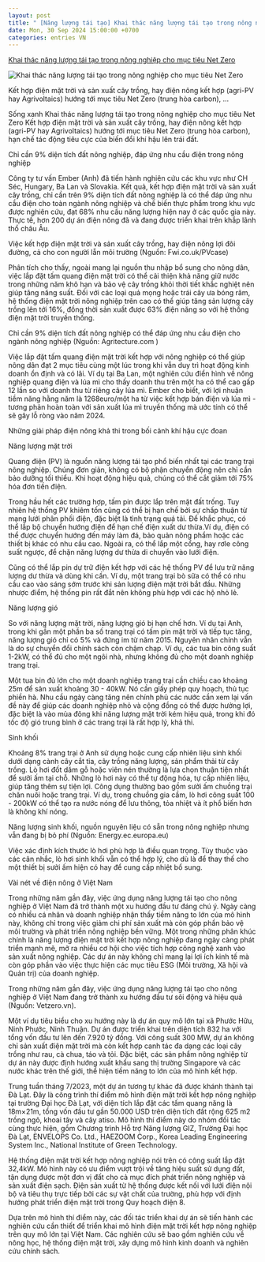 ```yaml
---
layout: post
title: " [Năng lượng tái tạo] Khai thác năng lượng tái tạo trong nông nghiệp cho mục tiêu Net Zero"
date: Mon, 30 Sep 2024 15:00:00 +0700
categories: entries VN
---
```

[Khai thác năng lượng tái tạo trong nông nghiệp cho mục tiêu Net Zero](https://khoahocphothong.vn/khai-thac-nang-luong-tai-tao-trong-nong-nghiep-cho-muc-tieu-net-zero-257209.html)

![Khai thác năng lượng tái tạo trong nông nghiệp cho mục tiêu Net Zero](https://khpt.1cdn.vn/2024/09/30/3-4-.jpg)

Kết hợp điện mặt trời và sản xuất cây trồng, hay điện nông kết hợp (agri-PV hay Agrivoltaics) hướng tới mục tiêu Net Zero (trung hòa carbon), ...

Sống xanh Khai thác năng lượng tái tạo trong nông nghiệp cho mục tiêu Net Zero Kết hợp điện mặt trời và sản xuất cây trồng, hay điện nông kết hợp (agri-PV hay Agrivoltaics) hướng tới mục tiêu Net Zero (trung hòa carbon), hạn chế tác động tiêu cực của biến đổi khí hậu lên trái đất.

Chỉ cần 9% diện tích đất nông nghiệp, đáp ứng nhu cầu điện trong nông nghiệp

Công ty tư vấn Ember (Anh) đã tiến hành nghiên cứu các khu vực như CH Séc, Hungary, Ba Lan và Slovakia. Kết quả, kết hợp điện mặt trời và sản xuất cây trồng, chỉ cần trên 9% diện tích đất nông nghiệp là có thể đáp ứng nhu cầu điện cho toàn ngành nông nghiệp và chế biến thực phẩm trong khu vực được nghiên cứu, đạt 68% nhu cầu năng lượng hiện nay ở các quốc gia này. Thực tế, hơn 200 dự án điện nông đã và đang được triển khai trên khắp lãnh thổ châu Âu.

Việc kết hợp điện mặt trời và sản xuất cây trồng, hay điện nông lợi đôi đường, cả cho con người lẫn môi trường (Nguồn: Fwi.co.uk/PVcase)

Phân tích cho thấy, ngoài mang lại nguồn thu nhập bổ sung cho nông dân, việc lắp đặt tấm quang điện mặt trời có thể cải thiện khả năng giữ nước trong những năm khô hạn và bảo vệ cây trồng khỏi thời tiết khắc nghiệt nên giúp tăng năng suất. Đối với các loại quả mọng hoặc trái cây ưa bóng râm, hệ thống điện mặt trời nông nghiệp trên cao có thể giúp tăng sản lượng cây trồng lên tới 16%, đồng thời sản xuất được 63% điện năng so với hệ thống điện mặt trời truyền thống.

Chỉ cần 9% diện tích đất nông nghiệp có thể đáp ứng nhu cầu điện cho ngành nông nghiệp (Nguồn: Agritecture.com )

Việc lắp đặt tấm quang điện mặt trời kết hợp với nông nghiệp có thể giúp nông dân đạt 2 mục tiêu cùng một lúc trong khi vẫn duy trì hoạt động kinh doanh ổn định và có lãi. Ví dụ tại Ba Lan, một nghiên cứu điển hình về nông nghiệp quang điện và lúa mì cho thấy doanh thu trên một ha có thể cao gấp 12 lần so với doanh thu từ riêng cây lúa mì. Ember cho biết, với lợi nhuận tiềm năng hằng năm là 1268euro/một ha từ việc kết hợp bán điện và lúa mì - tương phản hoàn toàn với sản xuất lúa mì truyền thống mà ước tính có thể sẽ gây lỗ ròng vào năm 2024.

Những giải pháp điện nông khả thi trong bối cảnh khí hậu cực đoan

Năng lượng mặt trời

Quang điện (PV) là nguồn năng lượng tái tạo phổ biến nhất tại các trang trại nông nghiệp. Chúng đơn giản, không có bộ phận chuyển động nên chỉ cần bảo dưỡng tối thiểu. Khi hoạt động hiệu quả, chúng có thể cắt giảm tới 75% hóa đơn tiền điện.

Trong hầu hết các trường hợp, tấm pin được lắp trên mặt đất trống. Tuy nhiên hệ thống PV khiêm tốn cũng có thể bị hạn chế bởi sự chấp thuận từ mạng lưới phân phối điện, đặc biệt là tình trạng quá tải. Để khắc phục, có thể lắp bộ chuyển hướng điện để hạn chế điện xuất dư thừa.Ví dụ, điện có thể được chuyển hướng đến máy làm đá, bảo quản nông phẩm hoặc các thiết bị khác có nhu cầu cao. Ngoài ra, có thể lắp một cổng, hay rơle công suất ngược, để chặn năng lượng dư thừa di chuyển vào lưới điện.

Cũng có thể lắp pin dự trữ điện kết hợp với các hệ thống PV để lưu trữ năng lượng dư thừa và dùng khi cần. Ví dụ, một trang trại bò sữa có thể có nhu cầu cao vào sáng sớm trước khi sản lượng điện mặt trời bắt đầu. Những nhược điểm, hệ thống pin rất đắt nên không phù hợp với các hộ nhỏ lẻ.

Năng lượng gió

So với năng lượng mặt trời, năng lượng gió bị hạn chế hơn. Ví dụ tại Anh, trong khi gần một phần ba số trang trại có tấm pin mặt trời và tiếp tục tăng, năng lượng gió chỉ có 5% và đứng im từ năm 2015. Nguyên nhân chính vẫn là do sự chuyển đổi chính sách còn chậm chạp. Ví dụ, các tua bin công suất 1-2kW, có thể đủ cho một ngôi nhà, nhưng không đủ cho một doanh nghiệp trang trại.

Một tua bin đủ lớn cho một doanh nghiệp trang trại cần chiều cao khoảng 25m để sản xuất khoảng 30 - 40kW. Nó cần giấy phép quy hoạch, thủ tục phiền hà. Nhu cầu ngày càng tăng nên chính phủ các nước cần xem lại vấn đề này để giúp các doanh nghiệp nhỏ và cộng đồng có thể được hưởng lợi, đặc biệt là vào mùa đông khi năng lượng mặt trời kém hiệu quả, trong khi đó tốc độ gió trung bình ở các trang trại là rất hợp lý, khả thi.

Sinh khối

Khoảng 8% trang trại ở Anh sử dụng hoặc cung cấp nhiên liệu sinh khối dưới dạng cành cây cắt tỉa, cây trồng năng lượng, sản phẩm thải từ cây trồng. Lò hơi đốt dăm gỗ hoặc viên nén thường là lựa chọn thuận tiện nhất để sưởi ấm tại chỗ. Những lò hơi này có thể tự động hóa, tự cấp nhiên liệu, giúp tăng thêm sự tiện lợi. Công dụng thường bao gồm sưởi ấm chuồng trại chăn nuôi hoặc trang trại. Ví dụ, trong chuồng gia cầm, lò hơi công suất 100 - 200kW có thể tạo ra nước nóng để lưu thông, tỏa nhiệt và ít phổ biến hơn là không khí nóng.

Năng lượng sinh khối, nguồn nguyên liệu có sẵn trong nông nghiệp nhưng vẫn đang bị bỏ phí (Nguồn: Energy.ec.europa.eu)

Việc xác định kích thước lò hơi phù hợp là điều quan trọng. Tùy thuộc vào các cân nhắc, lò hơi sinh khối vẫn có thể hợp lý, cho dù là để thay thế cho một thiết bị sưởi ấm hiện có hay để cung cấp nhiệt bổ sung.

Vài nét về điện nông ở Việt Nam

Trong những năm gần đây, việc ứng dụng năng lượng tái tạo cho nông nghiệp ở Việt Nam đã trở thành một xu hướng đầu tư đáng chú ý. Ngày càng có nhiều cá nhân và doanh nghiệp nhận thấy tiềm năng to lớn của mô hình này, không chỉ trong việc giảm chi phí sản xuất mà còn góp phần bảo vệ môi trường và phát triển nông nghiệp bền vững. Một trong những phân khúc chính là năng lượng điện mặt trời kết hợp nông nghiệp đang ngày càng phát triển mạnh mẽ, mở ra nhiều cơ hội cho việc tích hợp công nghệ xanh vào sản xuất nông nghiệp. Các dự án này không chỉ mang lại lợi ích kinh tế mà còn góp phần vào việc thực hiện các mục tiêu ESG (Môi trường, Xã hội và Quản trị) của doanh nghiệp.

Trong những năm gần đây, việc ứng dụng năng lượng tái tạo cho nông nghiệp ở Việt Nam đang trở thành xu hướng đầu tư sôi động và hiệu quả (Nguồn: Vetzero.vn).

Một ví dụ tiêu biểu cho xu hướng này là dự án quy mô lớn tại xã Phước Hữu, Ninh Phước, Ninh Thuận. Dự án được triển khai trên diện tích 832 ha với tổng vốn đầu tư lên đến 7.920 tỷ đồng. Với công suất 300 MW, dự án không chỉ sản xuất điện mặt trời mà còn kết hợp canh tác đa dạng các loại cây trồng như rau, cà chua, táo và tỏi. Đặc biệt, các sản phẩm nông nghiệp từ dự án này được định hướng xuất khẩu sang thị trường Singapore và các nước khác trên thế giới, thể hiện tiềm năng to lớn của mô hình kết hợp.

Trung tuần tháng 7/2023, một dự án tương tự khác đã được khánh thành tại Đà Lạt. Đây là công trình thí điểm mô hình điện mặt trời kết hợp nông nghiệp tại trường Đại học Đà Lạt, với diện tích lắp đặt các tấm quang năng là 18m×21m, tổng vốn đầu tư gần 50.000 USD trên diện tích đất rộng 625 m2 trồng ngô, khoai tây và cây atiso. Mô hình thí điểm này do nhóm đối tác cùng thực hiện, gồm Chương trình Hỗ trợ Năng lượng GIZ, Trường Đại học Đà Lạt, ENVELOPS Co. Ltd., HAEZOOM Corp., Korea Leading Engineering System Inc., National Institute of Green Technology.

Hệ thống điện mặt trời kết hợp nông nghiệp nói trên có công suất lắp đặt 32,4kW. Mô hình này có ưu điểm vượt trội về tăng hiệu suất sử dụng đất, tận dụng được một đơn vị đất cho cả mục đích phát triển nông nghiệp và sản xuất điện sạch. Điện sản xuất từ hệ thống được kết nối với lưới điện nội bộ và tiêu thụ trực tiếp bởi các sự vật chất của trường, phù hợp với định hướng phát triển điện mặt trời trong Quy hoạch điện 8.

Dựa trên mô hình thí điểm này, các đối tác triển khai dự án sẽ tiến hành các nghiên cứu cần thiết để triển khai mô hình điện mặt trời kết hợp nông nghiệp trên quy mô lớn tại Việt Nam. Các nghiên cứu sẽ bao gồm nghiên cứu về nông học, hệ thống điện mặt trời, xây dựng mô hình kinh doanh và nghiên cứu chính sách.

